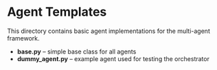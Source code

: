 # Agent Templates

This directory contains basic agent implementations for the multi-agent framework.

- **base.py** – simple base class for all agents
- **dummy_agent.py** – example agent used for testing the orchestrator
